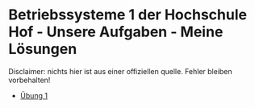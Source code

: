# Betriebssysteme 1 der Hochschule Hof - Unsere Aufgaben - Meine Lösungen
Disclaimer: nichts hier ist aus einer offiziellen quelle. Fehler bleiben vorbehalten!

* [Übung 1](UEBUNG1.md)